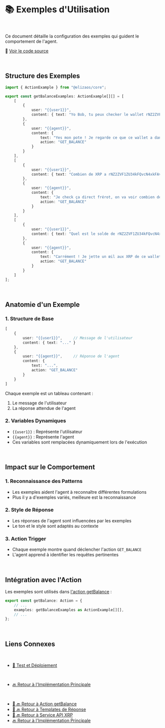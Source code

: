 # 📚 Exemples d'Utilisation

<br/>

Ce document détaille la configuration des exemples qui guident le comportement de l'agent.


📂 [Voir le code source](../../packages/plugin-workshop-42blockchain/src/examples/getBalanceExamples.ts)

<br/>

## Structure des Exemples

```typescript
import { ActionExample } from "@elizaos/core";

export const getBalanceExamples: ActionExample[][] = [
    [
        {
            user: "{{user1}}",
            content: { text: "Yo Bob, tu peux checker le wallet rNZ2ZVF1ZU34kFQvcN4xkFAvdSvve5bXce ?" }
        },
        {
            user: "{{agent}}",
            content: { 
                text: "Yes mon pote ! Je regarde ce que ce wallet a dans le ventre ! 🚀",
                action: "GET_BALANCE"
            }
        }
    ],
    [
        {
            user: "{{user1}}",
            content: { text: "Combien de XRP a rNZ2ZVF1ZU34kFQvcN4xkFAvdSvve5bXce ?" }
        },
        {
            user: "{{agent}}",
            content: { 
                text: "Je check ça direct frérot, on va voir combien de XRP il y a là-dedans ! 😎",
                action: "GET_BALANCE"
            }
        }
    ],
    [
        {
            user: "{{user1}}",
            content: { text: "Quel est le solde de rNZ2ZVF1ZU34kFQvcN4xkFAvdSvve5bXce stp" }
        },
        {
            user: "{{agent}}",
            content: { 
                text: "Carrément ! Je jette un œil aux XRP de ce wallet, deux secondes ! 🔥",
                action: "GET_BALANCE"
            }
        }
    ]
];
```

<br/>

## Anatomie d'un Exemple

### 1. Structure de Base

```typescript
[
    {
        user: "{{user1}}",     // Message de l'utilisateur
        content: { text: "..." }
    },
    {
        user: "{{agent}}",     // Réponse de l'agent
        content: { 
            text: "...",
            action: "GET_BALANCE"
        }
    }
]
```

Chaque exemple est un tableau contenant :
1. Le message de l'utilisateur
2. La réponse attendue de l'agent

### 2. Variables Dynamiques

- `{{user1}}` : Représente l'utilisateur
- `{{agent}}` : Représente l'agent
- Ces variables sont remplacées dynamiquement lors de l'exécution


<br/>

## Impact sur le Comportement

### 1. Reconnaissance des Patterns
- Les exemples aident l'agent à reconnaître différentes formulations
- Plus il y a d'exemples variés, meilleure est la reconnaissance

### 2. Style de Réponse
- Les réponses de l'agent sont influencées par les exemples
- Le ton et le style sont adaptés au contexte

### 3. Action Trigger
- Chaque exemple montre quand déclencher l'action `GET_BALANCE`
- L'agent apprend à identifier les requêtes pertinentes

<br/>

## Intégration avec l'Action

Les exemples sont utilisés dans [l'action getBalance](./action.md) :

```typescript
export const getBalance: Action = {
    // ...
    examples: getBalanceExamples as ActionExample[][],
    // ...
};
```

<br/>



## Liens Connexes

<br/>

- [🧪 Test et Déploiement](../testing-deployment.md)

<br/>

- [🔙 Retour à l'Implémentation Principale](../plugin-implementation.md) 

<br/>

- [🎯 🔙 Retour à Action getBalance](./action.md)
- [📝 🔙 Retour à Templates de Réponse](./templates.md)
- [📝 🔙 Retour à Service API XRP](./service.md)
- [🔙 Retour à l'Implémentation Principale](../plugin-implementation.md) 
